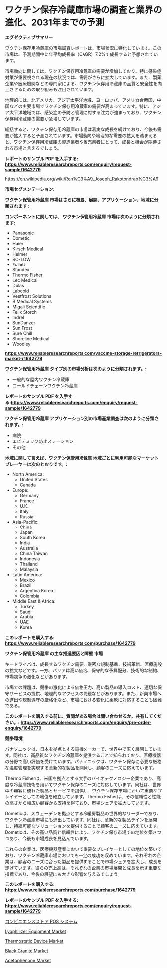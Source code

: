 <p><h1>ワクチン保存冷蔵庫市場の調査と業界の進化、2031年までの予測</h1></p><p><strong>エグゼクティブサマリー</strong></p>
<p><p>ワクチン保存用冷蔵庫の市場調査レポートは、市場状況に特化しています。この市場は、予測期間中に年平均成長率（CAGR）7.2%で成長すると予想されています。</p><p>市場動向に関しては、ワクチン保存用冷蔵庫の需要が増加しており、特に感染症対策が重要視される現在の状況では、需要がさらに拡大しています。また、製薬企業や医療機関などの専門家による、ワクチン保存用冷蔵庫の品質と安全性を向上させるための取り組みも注目されています。</p><p>地理的には、北アメリカ、アジア太平洋地域、ヨーロッパ、アメリカ合衆国、中国などの主要市場でワクチン保存用冷蔵庫の需要が高まっています。特に、アジア太平洋地域では、感染症の予防と管理に対する注力が強まっており、ワクチン保存用冷蔵庫の需要が急増しています。</p><p>総括すると、ワクチン保存用冷蔵庫の市場は着実な成長を続けており、今後も需要が拡大すると予測されています。市場動向や地理的な需要の拡大を踏まえると、ワクチン保存用冷蔵庫の製造業者や販売業者にとって、成長と機会が期待される市場と言えるでしょう。</p></p>
<p><strong>レポートのサンプル PDF を入手する: <a href="https://www.reliableresearchreports.com/enquiry/request-sample/1642779">https://www.reliableresearchreports.com/enquiry/request-sample/1642779</a></strong></p>
<p><a href="https://en.wikipedia.org/wiki/Ren%C3%A9_Joseph_Rakotondrab%C3%A9">https://en.wikipedia.org/wiki/Ren%C3%A9_Joseph_Rakotondrab%C3%A9</a></p>
<p><strong>市場セグメンテーション:</strong></p>
<p><strong> ワクチン保管用冷蔵庫 市場はさらに概要、展開、アプリケーション、地域に分類されます :</strong></p>
<p><strong>コンポーネントに関しては、 ワクチン保管用冷蔵庫 市場は次のように分類されます:</strong></p>
<p><ul><li>Panasonic</li><li>Dometic</li><li>Haier</li><li>Kirsch Medical</li><li>Helmer</li><li>SO-LOW</li><li>Follett</li><li>Standex</li><li>Thermo Fisher</li><li>Lec Medical</li><li>Dulas</li><li>Labcold</li><li>Vestfrost Solutions</li><li>B Medical Systems</li><li>Migali Scientific</li><li>Felix Storch</li><li>Indrel</li><li>SunDanzer</li><li>Sun Frost</li><li>Sure Chill</li><li>Shoreline Medical</li><li>Woodley</li></ul></p>
<p><strong><a href="https://www.reliableresearchreports.com/vaccine-storage-refrigerators-market-r1642779">https://www.reliableresearchreports.com/vaccine-storage-refrigerators-market-r1642779</a></strong></p>
<p><strong> ワクチン保管用冷蔵庫 タイプ別の市場分析は次のように分類されます。:</strong></p>
<p><ul><li>一般的な屋内ワクチン冷蔵庫</li><li>コールドチェーンワクチン冷蔵庫</li></ul></p>
<p><strong>レポートのサンプル PDF を入手する:<a href="https://www.reliableresearchreports.com/enquiry/request-sample/1642779">https://www.reliableresearchreports.com/enquiry/request-sample/1642779</a></strong></p>
<p><strong> ワクチン保管用冷蔵庫 アプリケーション別の市場産業調査は次のように分類されます。:</strong></p>
<p><ul><li>病院</li><li>エピデミック防止ステーション</li><li>その他</li></ul></p>
<p><strong>地域に関して言えば、ワクチン保管用冷蔵庫 地域ごとに利用可能なマーケットプレーヤーは次のとおりです。:</strong></p>
<p><ul>
    <li>
        North America:
        <ul>
            <li>United States</li>
            <li>Canada</li>
        </ul>
    </li>
    <li>
        Europe:
        <ul>
            <li>Germany</li>
            <li>France</li>
            <li>U.K.</li>
            <li>Italy</li>
            <li>Russia</li>
        </ul>
    </li>
    <li>
        Asia-Pacific:
        <ul>
            <li>China</li>
            <li>Japan</li>
            <li>South Korea</li>
            <li>India</li>
            <li>Australia</li>
            <li>China Taiwan</li>
            <li>Indonesia</li>
            <li>Thailand</li>
            <li>Malaysia</li>
        </ul>
    </li>
    <li>
        Latin America:
        <ul>
            <li>Mexico</li>
            <li>Brazil</li>
            <li>Argentina Korea</li>
            <li>Colombia</li>
        </ul>
    </li>
    <li>
        Middle East & Africa:
        <ul>
            <li>Turkey</li>
            <li>Saudi</li>
            <li>Arabia</li>
            <li>UAE</li>
            <li>Korea</li>
        </ul>
    </li>
    </ul></p>
<p><strong>このレポートを購入する: <a href="https://www.reliableresearchreports.com/purchase/1642779">https://www.reliableresearchreports.com/purchase/1642779</a></strong></p>
<p><strong>ワクチン保管用冷蔵庫 の主な推進要因と障壁 市場</strong></p>
<p><p>キードライバは、成長するワクチン需要、厳密な規制基準、技術革新、医療施設の拡大などです。一方、バリアは高い価格、保守的な予算配分、技術的な制約、市場競争の激化などがあります。</p><p>市場での課題は、競争の激化による価格圧力、高い製品の導入コスト、適切な保守サービスの提供、地理的なアクセスの問題などがあります。また、新興市場への進出や規制遵守の厳格化など、市場における変化に柔軟に対応することも困難である。</p></p>
<p><strong>このレポートを購入する前に、質問がある場合は問い合わせるか、共有してください。: <a href="https://www.reliableresearchreports.com/enquiry/pre-order-enquiry/1642779">https://www.reliableresearchreports.com/enquiry/pre-order-enquiry/1642779</a></strong></p>
<p><strong>競争環境</strong></p>
<p><p>パナソニックは、日本を拠点とする電機メーカーで、世界中で広く展開しています。同社は、高品質なワクチン冷蔵庫を提供することで知られており、医療機器の分野で高い評価を受けています。パナソニックは、ワクチン保存に必要な厳格な温度管理を実現する革新的な製品を開発し、顧客のニーズに応えています。</p><p>Thermo Fisherは、米国を拠点とする大手のバイオテクノロジー企業であり、高度な冷蔵庫技術を用いてワクチン保存のニーズに対応しています。同社は、世界中の顧客に優れた製品とサービスを提供し、ワクチン保存市場において重要なプレイヤーとしての地位を確立しています。Thermo Fisherは、その信頼性と性能の高さから幅広い顧客から支持を得ており、市場シェアを拡大しています。</p><p>Dometicは、スウェーデンを拠点とする冷暖房製品の世界的なリーダーであり、ワクチン冷蔵庫市場にも進出しています。同社は、革新的な製品ラインを展開し、持続可能なソリューションを提供することで顧客のニーズに応えています。Dometicは、その高い品質と信頼性により、ワクチン保存市場での地位を築きつつあり、今後も市場成長を見込んでいます。</p><p>これらの企業は、医療機器産業において重要なプレイヤーとしての地位を築いており、ワクチン冷蔵庫市場においても一定の成功を収めています。それぞれの企業は、顧客のニーズに合った製品を提供することで市場シェアを拡大し、成長を遂げています。彼らの売上高は、それぞれの企業の市場展開と成長を示す重要な指標であり、今後の展望にも大きな影響を与えるでしょう。</p></p>
<p><strong>このレポートを購入する: <a href="https://www.reliableresearchreports.com/purchase/1642779">https://www.reliableresearchreports.com/purchase/1642779</a></strong></p>
<p><strong>レポートのサンプル PDF を入手する: <a href="https://www.reliableresearchreports.com/enquiry/request-sample/1642779">https://www.reliableresearchreports.com/enquiry/request-sample/1642779</a></strong><strong></strong></p>
<p><p><a href="https://medium.com/@alyle7648/%E3%82%B3%E3%83%B3%E3%83%93%E3%83%8B%E3%82%A8%E3%83%B3%E3%82%B9%E3%82%B9%E3%83%88%E3%82%A2pos%E3%82%B7%E3%82%B9%E3%83%86%E3%83%A0%E5%B8%82%E5%A0%B4-%E3%82%B0%E3%83%AD%E3%83%BC%E3%83%90%E3%83%AB%E3%81%8A%E3%82%88%E3%81%B3%E5%9C%B0%E5%9F%9F%E5%88%86%E6%9E%90-%E3%82%A8%E3%83%B3%E3%83%89%E3%83%A6%E3%83%BC%E3%82%B6%E3%83%BC-%E8%A3%BD%E5%93%81-%E3%81%8A%E3%82%88%E3%81%B3%E5%9C%B0%E5%9F%9F%E3%81%AB%E7%84%A6%E7%82%B9%E3%82%92%E5%BD%93%E3%81%A6%E3%81%9F%E5%88%86%E6%9E%90%E3%81%8A%E3%82%88%E3%81%B3%E4%BA%88%E6%B8%AC-2024%E5%B9%B4-2031%E5%B9%B4-990fd3edb95a">コンビニエンスストア POS システム</a></p><p><a href="https://github.com/okotobwrhuteie/Market-Research-Report-List-3/blob/main/lyophilizer-equipment-market.md">Lyophilizer Equipment Market</a></p><p><a href="https://github.com/myacatherineblakecaczo9vcsw/Market-Research-Report-List-3/blob/main/thermostatic-device-market.md">Thermostatic Device Market</a></p><p><a href="https://www.linkedin.com/pulse/black-granite-market-size-growth-industry-analysis-segmentation-lwglf">Black Granite Market</a></p><p><a href="https://www.linkedin.com/pulse/acetophenone-market-size-share-trends-analysis-report-7eslc">Acetophenone Market</a></p></p>